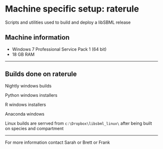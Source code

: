 # Machine specific setup: raterule
Scripts and utilities used to build and deploy a libSBML release

## Machine information

- Windows 7 Professional Service Pack 1 (64 bit)
- 18 GB RAM

-----------

## Builds done on raterule

Nightly windows builds

Python windows installers

R windows installers

Anaconda windows

Linux builds are serrved from `c:\Dropbox\libsbml_linux\` after being built on species and compartment

----------

For more information contact Sarah or Brett or Frank
